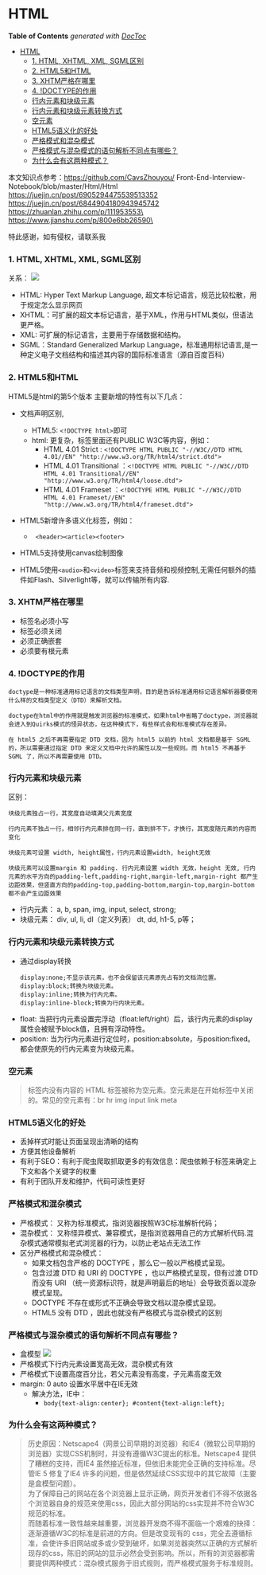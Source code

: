 
# HTML
<!-- START doctoc generated TOC please keep comment here to allow auto update -->
<!-- DON'T EDIT THIS SECTION, INSTEAD RE-RUN doctoc TO UPDATE -->
**Table of Contents**  *generated with [DocToc](https://github.com/thlorenz/doctoc)*

- [HTML](#html)
    - [1. HTML, XHTML, XML, SGML区别](#1-html-xhtml-xml-sgml区别)
    - [2. HTML5和HTML](#2-html5和html)
    - [3. XHTM严格在哪里](#3-xhtm严格在哪里)
    - [4. !DOCTYPE的作用](#4-doctype的作用)
    - [行内元素和块级元素](#行内元素和块级元素)
    - [行内元素和块级元素转换方式](#行内元素和块级元素转换方式)
    - [空元素](#空元素)
    - [HTML5语义化的好处](#html5语义化的好处)
    - [严格模式和混杂模式](#严格模式和混杂模式)
    - [严格模式与混杂模式的语句解析不同点有哪些？](#严格模式与混杂模式的语句解析不同点有哪些)
    - [为什么会有这两种模式？](#为什么会有这两种模式)

<!-- END doctoc generated TOC please keep comment here to allow auto update -->


本文知识点参考：https://github.com/CavsZhouyou/ Front-End-Interview-Notebook/blob/master/Html/Html<br>
https://juejin.cn/post/6905294475539513352 <br>
https://juejin.cn/post/6844904180943945742 \
https://zhuanlan.zhihu.com/p/111953553\
https://www.jianshu.com/p/800e6bb26590\

特此感谢，如有侵权，请联系我

### 1. HTML, XHTML, XML, SGML区别
关系：
![](https://s2.loli.net/2022/01/03/vObXACFnK3pehLa.png)
- HTML: Hyper Text Markup Language, 超文本标记语言，规范比较松散，用于规定怎么显示网页
- XHTML：可扩展的超文本标记语言，基于XML，作用与HTML类似，但语法更严格。
- XML: 可扩展的标记语言，主要用于存储数据和结构。
- SGML：Standard Generalized Markup Language，标准通用标记语言,是一种定义电子文档结构和描述其内容的国际标准语言（源自百度百科）

### 2. HTML5和HTML
HTML5是html的第5个版本
主要新增的特性有以下几点：
- 文档声明区别,
  - HTML5:
    `<!DOCTYPE html>`即可
  - html: 更复杂，标签里面还有PUBLIC W3C等内容，例如：
    - HTML 4.01 Strict :
      `<!DOCTYPE HTML PUBLIC "-//W3C//DTD HTML 4.01//EN" "http://www.w3.org/TR/html4/strict.dtd">`
    - HTML 4.01 Transitional ：`<!DOCTYPE HTML PUBLIC "-//W3C//DTD HTML 4.01 Transitional//EN"  "http://www.w3.org/TR/html4/loose.dtd">`
    - HTML 4.01 Frameset ：`<!DOCTYPE HTML PUBLIC "-//W3C//DTD HTML 4.01 Frameset//EN"  "http://www.w3.org/TR/html4/frameset.dtd">`
- HTML5新增许多语义化标签，例如：
  - ``` <header><article><footer>```

- HTML5支持使用canvas绘制图像
- HTML5使用`<audio>`和`<video>`标签来支持音频和视频控制,无需任何额外的插件如Flash、Silverlight等，就可以传输所有内容.

### 3. XHTM严格在哪里
- 标签名必须小写
- 标签必须关闭
- 必须正确嵌套
- 必须要有根元素


### 4. !DOCTYPE的作用
```
doctype是一种标准通用标记语言的文档类型声明，目的是告诉标准通用标记语言解析器要使用什么样的文档类型定义（DTD）来解析文档。

doctype在html中的作用就是触发浏览器的标准模式，如果html中省略了doctype，浏览器就会进入到Quirks模式的怪异状态，在这种模式下，有些样式会和标准模式存在差异。

在 html5 之后不再需要指定 DTD 文档，因为 html5 以前的 html 文档都是基于 SGML 的，所以需要通过指定 DTD 来定义文档中允许的属性以及一些规则。而 html5 不再基于 SGML 了，所以不再需要使用 DTD。
```

### 行内元素和块级元素
区别：
```
块级元素独占一行，其宽度自动填满父元素宽度

行内元素不独占一行，相邻行内元素排在同一行，直到排不下，才换行，其宽度随元素的内容而变化

块级元素可设置 width, height属性，行内元素设置width, height无效

块级元素可以设置margin 和 padding. 行内元素设置 width 无效，height 无效, 行内元素的水平方向的padding-left,padding-right,margin-left,margin-right 都产生边距效果，但竖直方向的padding-top,padding-bottom,margin-top,margin-bottom都不会产生边距效果
```

- 行内元素： a, b, span, img, input, select, strong;
- 块级元素： div, ul, li, dl（定义列表） dt, dd, h1-5, p等；

### 行内元素和块级元素转换方式
- 通过display转换
    ```
    display:none;不显示该元素，也不会保留该元素原先占有的文档流位置。
    display:block;转换为块级元素。
    display:inline;转换为行内元素。
    display:inline-block;转换为行内块元素。
    ```
- float:
    当把行内元素设置完浮动（float:left/right）后，该行内元素的display属性会被赋予block值，且拥有浮动特性。
- position: 当为行内元素进行定位时，position:absolute，与position:fixed。都会使原先的行内元素变为块级元素。

### 空元素
> 标签内没有内容的 HTML 标签被称为空元素。空元素是在开始标签中关闭的。常见的空元素有：br hr img input link meta


### HTML5语义化的好处
- 丢掉样式时能让页面呈现出清晰的结构
- 方便其他设备解析
- 有利于SEO：有利于爬虫爬取抓取更多的有效信息：爬虫依赖于标签来确定上下文和各个关键字的权重
- 有利于团队开发和维护，代码可读性更好

### 严格模式和混杂模式
- 严格模式： 又称为标准模式，指浏览器按照W3C标准解析代码；
- 混杂模式： 又称怪异模式、兼容模式，是指浏览器用自己的方式解析代码.混杂模式通常模拟老式浏览器的行为，以防止老站点无法工作
- 区分严格模式和混杂模式：
  - 如果文档包含严格的 DOCTYPE ，那么它一般以严格模式呈现。
  - 包含过渡 DTD 和 URI 的 DOCTYPE ，也以严格模式呈现，但有过渡 DTD 而没有 URI （统一资源标识符，就是声明最后的地址）会导致页面以混杂模式呈现。
  - DOCTYPE 不存在或形式不正确会导致文档以混杂模式呈现。
  - HTML5 没有 DTD ，因此也就没有严格模式与混杂模式的区别


### 严格模式与混杂模式的语句解析不同点有哪些？
- 盒模型
   ![](https://s2.loli.net/2022/01/03/COwU4917SZsjv2n.png)
- 严格模式下行内元素设置宽高无效，混杂模式有效
- 严格模式下设置高度百分比，若父元素没有高度，子元素高度无效
- margin: 0 auto 设置水平居中在IE无效
  - 解决方法，IE中：
    - `body{text-align:center};
  #content{text-align:left};`

### 为什么会有这两种模式？
> 历史原因：Netscape4（网景公司早期的浏览器）和IE4（微软公司早期的浏览器）实现CSS机制时，并没有遵循W3C提出的标准。Netscape4 提供了糟糕的支持，而IE4 虽然接近标准，但依旧未能完全正确的支持标准。尽管IE 5 修复了IE4 许多的问题，但是依然延续CSS实现中的其它故障（主要是盒模型问题）。<br>
> 为了保障自己的网站在各个浏览器上显示正确，网页开发者们不得不依据各个浏览器自身的规范来使用css，因此大部分网站的css实现并不符合W3C规范的标准。<br>
> 而随着标准一致性越来越重要，浏览器开发商不得不面临一个艰难的抉择：逐渐遵循W3C的标准是前进的方向。但是改变现有的 css，完全去遵循标准，会使许多旧网站或多或少受到破坏，如果浏览器突然以正确的方式解析现存的css，陈旧的网站的显示必然会受到影响。所以，所有的浏览器都需要提供两种模式：混杂模式服务于旧式规则，而严格模式服务于标准规则。